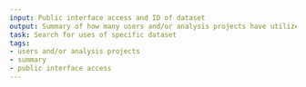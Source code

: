 ```yaml
---
input: Public interface access and ID of dataset
output: Summary of how many users and/or analysis projects have utilized data
task: Search for uses of specific dataset
tags:
- users and/or analysis projects
- summary
- public interface access
---
```

